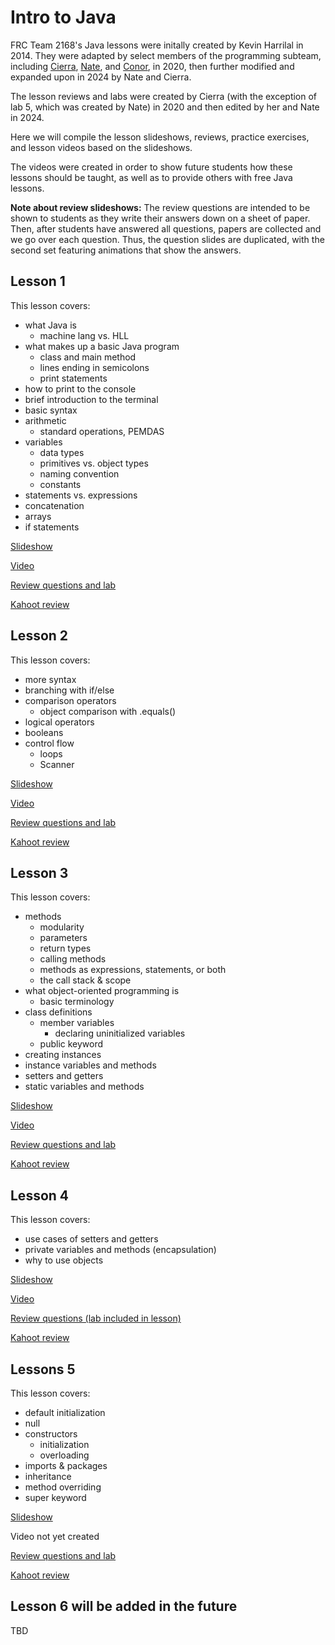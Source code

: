# Intro to Java
FRC Team 2168's Java lessons were initally created by Kevin Harrilal in 2014. They were adapted by select members of the programming subteam, including [Cierra](https://github.com/CierraO), [Nate](https://github.com/natejank), and [Conor](https://github.com/Conor7567), in 2020, then further modified and expanded upon in 2024 by Nate and Cierra.

The lesson reviews and labs were created by Cierra (with the exception of lab 5, which was created by Nate) in 2020 and then edited by her and Nate in 2024.

Here we will compile the lesson slideshows, reviews, practice exercises, and lesson videos based on the slideshows.

The videos were created in order to show future students how these lessons should be taught, as well as to provide others with free Java lessons.

**Note about review slideshows:** The review questions are intended to be shown to students as they write their answers down on a sheet of paper. Then, after students have answered all questions, papers are collected and we go over each question. Thus, the question slides are duplicated, with the second set featuring animations that show the answers.

## Lesson 1
This lesson covers:
- what Java is
  - machine lang vs. HLL
- what makes up a basic Java program
  - class and main method
  - lines ending in semicolons
  - print statements
- how to print to the console
- brief introduction to the terminal
- basic syntax
- arithmetic
  - standard operations, PEMDAS
- variables
  - data types
  - primitives vs. object types
  - naming convention
  - constants
- statements vs. expressions
- concatenation
- arrays
- if statements

[Slideshow](https://docs.google.com/presentation/d/1NmTLJFUzWYltTFeOBOc2j8huqeBG-3UtW7OmUEsPvp8/edit?usp=sharing)

[Video](https://youtu.be/vfsFw-xBYqA)

[Review questions and lab](https://docs.google.com/presentation/d/18HKqo4ZQQC-5HgerDX8GLrCg066K3bhKCCkkFnGkVRY/edit?usp=sharing)

[Kahoot review](https://create.kahoot.it/share/intro-to-java-lesson-1/c7497912-e782-4c45-aa11-5671cb48b4f0)

## Lesson 2
This lesson covers:
- more syntax
- branching with if/else
- comparison operators
  - object comparison with .equals()
- logical operators
- booleans
- control flow
  - loops
  - Scanner 

[Slideshow](https://docs.google.com/presentation/d/12zYyiQZ7z69iFseJImn4WkHaYuKdsqv_4I7jYXXzzQ4/edit?usp=sharing)

[Video](https://youtu.be/lmgGt96HIq0)

[Review questions and lab](https://docs.google.com/presentation/d/130pcHvfOJHU7MiwdGeiUtk-RYAcfbxss-zJnfwnMRSo/edit?usp=sharing)

[Kahoot review](https://create.kahoot.it/share/intro-to-java-lesson-2/afa6be7f-d3a1-4e8d-a1b4-207845e41123)

## Lesson 3
This lesson covers:
- methods
  - modularity
  - parameters
  - return types
  - calling methods
  - methods as expressions, statements, or both
  - the call stack & scope
- what object-oriented programming is
  - basic terminology
- class definitions
  - member variables
    - declaring uninitialized variables
  - public keyword
- creating instances
- instance variables and methods
- setters and getters
- static variables and methods

[Slideshow](https://docs.google.com/presentation/d/1IvLH0FnnO4nME6ILkCh-w6IbS3M2U6KJ_bfcAZ8qK1M/edit?usp=sharing)

[Video](https://youtu.be/PVPXk4oBBKI)

[Review questions and lab](https://docs.google.com/presentation/d/1WrjlY1YGli8yhzUdiOzV-Q8g_PSE6arnpgyTcmEJvUc/edit?usp=sharing)

[Kahoot review](https://create.kahoot.it/share/intro-to-java-lesson-3-review/7794e340-4e45-4304-bcbd-951bd6e39eb7)

## Lesson 4
This lesson covers:
- use cases of setters and getters
- private variables and methods (encapsulation)
- why to use objects

[Slideshow](https://docs.google.com/presentation/d/1EX_1yvTrSa3UxSsfMwCAp5HiJQolnz82uIs_73WtQAA/edit?usp=sharing)

[Video](https://youtu.be/FqD4Rr7qqI4)

[Review questions (lab included in lesson)](https://docs.google.com/presentation/d/1jfn8uS8U-T8IAc_r_FJoMzuF2lu32-oHrwlCsfb3W6s/edit?usp=sharing)

[Kahoot review](https://create.kahoot.it/share/intro-to-java-lesson-4/3e3c18fd-fe9f-4a2b-86cf-95366c11ae39)

## Lessons 5 
This lesson covers:
- default initialization
- null
- constructors
  - initialization
  - overloading
- imports & packages
- inheritance
- method overriding
- super keyword

[Slideshow](https://docs.google.com/presentation/d/1uumQrU4Wj79EF39eAB7oER3TBgYletRM2ViMYKjRJPo/edit?usp=sharing)

Video not yet created

[Review questions and lab](https://docs.google.com/presentation/d/1bi40DdRzjJC9JhDawSL0X3uARa09NABMpTUJZUQwUMo/edit?usp=sharing)

[Kahoot review](https://create.kahoot.it/share/intro-to-java-lesson-5/a1f783e8-ad64-4955-88d1-641129b1811b)

## Lesson 6 will be added in the future
TBD
